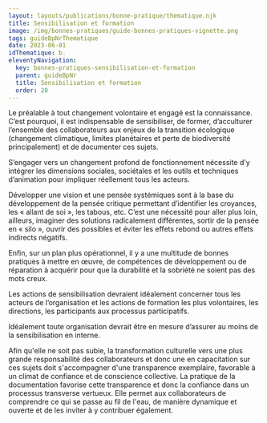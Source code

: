 ```yaml
---
layout: layouts/publications/bonne-pratique/thematique.njk
title: Sensibilisation et formation
image: /img/bonnes-pratiques/guide-bonnes-pratiques-vignette.png
tags: guideBpNrThematique
date: 2023-06-01
idThematique: b.
eleventyNavigation:
  key: bonnes-pratiques-sensibilisation-et-formation
  parent: guideBpNr
  title: Sensibilisation et formation
  order: 20
---
```


Le préalable à tout changement volontaire et engagé est la connaissance. C’est pourquoi, il est indispensable de sensibiliser, de former, d’acculturer l’ensemble des collaborateurs aux enjeux de la transition écologique (changement climatique, limites planétaires et perte de biodiversité principalement) et de documenter ces sujets.

S’engager vers un changement profond de fonctionnement nécessite d’y intégrer les dimensions sociales, sociétales et les outils et techniques d’animation pour impliquer réellement tous les acteurs.

Développer une vision et une pensée systémiques sont à la base du développement de la pensée critique permettant d’identifier les croyances, les « allant de soi », les tabous, etc. C’est une nécessité pour aller plus loin, ailleurs, imaginer des solutions radicalement différentes, sortir de la pensée en « silo », ouvrir des possibles et éviter les effets rebond ou autres effets indirects négatifs.

Enfin, sur un plan plus opérationnel, il y a une multitude de bonnes pratiques à mettre en œuvre, de compétences de développement ou de réparation à acquérir pour que la durabilité et la sobriété ne soient pas des mots creux. 

Les actions de sensibilisation devraient idéalement concerner tous les acteurs de l’organisation et les actions de formation les plus volontaires, les directions, les participants aux processus participatifs.

Idéalement toute organisation devrait être en mesure d’assurer au moins de la sensibilisation en interne.

Afin qu'elle ne soit pas subie, la transformation culturelle vers une plus grande responsabilité des collaborateurs et donc une  en capacitation sur ces sujets doit s'accompagner d'une transparence exemplaire, favorable à un climat de confiance et de conscience collective. La pratique de la documentation favorise cette transparence et donc la confiance dans un processus transverse vertueux. Elle permet aux collaborateurs de comprendre ce qui se passe au fil de l'eau, de manière dynamique et ouverte et de les inviter à y contribuer également.
